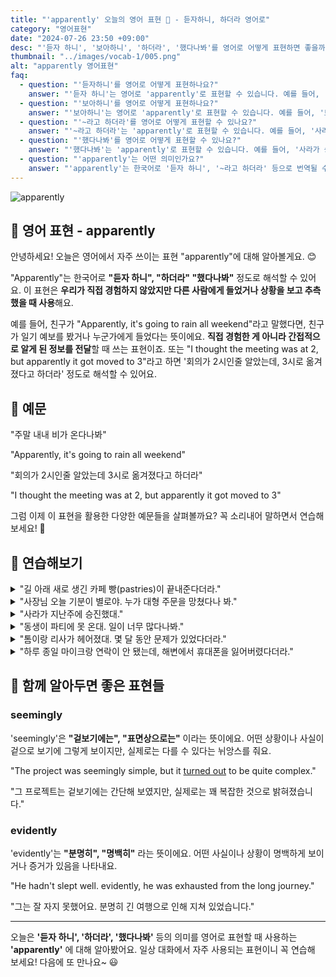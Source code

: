 ```yaml
---
title: "'apparently' 오늘의 영어 표현 🤔 - 듣자하니, 하더라 영어로"
category: "영어표현"
date: "2024-07-26 23:50 +09:00"
desc: "'듣자 하니', '보아하니', '하더라', '했다나봐'를 영어로 어떻게 표현하면 좋을까요? '새로 생긴 카페 빵이 끝내준다더라', '회의가 3시로 바뀌었다나봐' 등을 영어로 표현하는 법을 배워봅시다. 다양한 예문을 통해서 연습하고 본인의 표현으로 만들어 보세요."
thumbnail: "../images/vocab-1/005.png"
alt: "apparently 영어표현"
faq:
  - question: "'듣자하니'를 영어로 어떻게 표현하나요?"
    answer: "'듣자 하니'는 영어로 'apparently'로 표현할 수 있습니다. 예를 들어, '듣자 하니 새로 생긴 카페 빵이 맛있대'는 'Apparently, the bread at the new cafe is delicious'로 말할 수 있습니다."
  - question: "'보아하니'를 영어로 어떻게 표현하나요?"
    answer: "'보아하니'는 영어로 'apparently'로 표현할 수 있습니다. 예를 들어, '보아하니 비가 올 것 같아'는 'Apparently, it's going to rain'로 말할 수 있습니다."
  - question: "'~라고 하더라'를 영어로 어떻게 표현할 수 있나요?"
    answer: "'~라고 하더라'는 'apparently'로 표현할 수 있습니다. 예를 들어, '사라가 승진했다고 하더라'는 'Apparently, Sarah got promoted'로 말할 수 있습니다."
  - question: "'했다나봐'를 영어로 어떻게 표현할 수 있나요?"
    answer: "'했다나봐'는 'apparently'로 표현할 수 있습니다. 예를 들어, '사라가 승진했다나봐'는 'Apparently, Sarah got promoted'로 말할 수 있습니다."
  - question: "'apparently'는 어떤 의미인가요?"
    answer: "'apparently'는 한국어로 '듣자 하니', '~라고 하더라' 등으로 번역될 수 있습니다. 직접 경험하지 않았지만 다른 사람에게 들었거나 상황을 보고 추측했을 때 사용합니다."
---
```


![apparently](../images/vocab-1/v005-1.avif)

## 🌟 영어 표현 - apparently

안녕하세요! 오늘은 영어에서 자주 쓰이는 표현 "apparently"에 대해 알아볼게요. 😊

"Apparently"는 한국어로 **"듣자 하니", "하더라" "했다나봐"** 정도로 해석할 수 있어요. 이 표현은 **우리가 직접 경험하지 않았지만 다른 사람에게 들었거나 상황을 보고 추측했을 때 사용**해요.

예를 들어, 친구가 "Apparently, it's going to rain all weekend"라고 말했다면, 친구가 일기 예보를 봤거나 누군가에게 들었다는 뜻이에요. **직접 경험한 게 아니라 간접적으로 알게 된 정보를 전달**할 때 쓰는 표현이죠. 또는 "I thought the meeting was at 2, but apparently it got moved to 3"라고 하면 '회의가 2시인줄 알았는데, 3시로 옮겨졌다고 하더라' 정도로 해석할 수 있어요.

<div 
  data-inline-banner="🎉 새해에는 스픽 AI와 함께 영어 공부하자" 
  data-inline-banner-subtext="설날 특별 할인으로 60%할인 + 추가 7만원 할인! (~2/3)" 
  data-inline-banner-link="https://app.usespeak.com/kr-ko/sale/kr-affiliate-special/?ref=engple-inline"
  data-inline-banner-caption="해당 링크를 통해 구매시 일정액의 수수료를 지급받습니다.">
</div>

## 📖 예문

"주말 내내 비가 온다나봐"

"Apparently, it's going to rain all weekend"

"회의가 2시인줄 알았는데 3시로 옮겨졌다고 하더라"

"I thought the meeting was at 2, but apparently it got moved to 3"

그럼 이제 이 표현을 활용한 다양한 예문들을 살펴볼까요? 꼭 소리내어 말하면서 연습해보세요! 🚀

## 💬 연습해보기

<details>
<summary>"길 아래 새로 생긴 카페 빵(pastries)이 끝내준다더라."</summary>
<span>"Apparently, the new cafe down the street has amazing pastries."</span>
</details>

<details>
<summary>"사장님 오늘 기분이 별로야. 누가 대형 주문을 망쳤다나 봐."</summary>
<span>"The boss is in a bad mood today. Apparently, someone messed up a big order."</span>
</details>

<details>
<summary>"사라가 지난주에 승진했대."</summary>
<span>"Apparently, Sarah got promoted last week."</span>
</details>

<details>
<summary>"동생이 파티에 못 온대. 일이 너무 많다나봐."</summary>
<span>"My sister said she's not coming to the party. Apparently, she's got too much work to do."</span>
</details>

<details>
<summary>"톰이랑 리사가 헤어졌대. 몇 달 동안 문제가 있었다더라."</summary>
<span>"I heard Tom and Lisa broke up. Apparently, they'd been having problems for months."</span>
</details>

<details>
<summary>"하루 종일 마이크랑 연락이 안 됐는데, 해변에서 휴대폰을 잃어버렸다더라."</summary>
<span>"I <a href="/blog/연락이-안-됐어-영어표현/">couldn't get in touch with</a> Mike all day. Apparently, he lost his phone at the beach."</span>
</details>

## 🤝 함께 알아두면 좋은 표현들

### seemingly

'seemingly'은 **"겉보기에는", "표면상으로는"** 이라는 뜻이에요. 어떤 상황이나 사실이 겉으로 보기에 그렇게 보이지만, 실제로는 다를 수 있다는 뉘앙스를 줘요.

"The project was seemingly simple, but it [turned out](/blog/vocab-1/038.turn-out/) to be quite complex."

"그 프로젝트는 겉보기에는 간단해 보였지만, 실제로는 꽤 복잡한 것으로 밝혀졌습니다."

### evidently

'evidently'는 **"분명히", "명백히"** 라는 뜻이에요. 어떤 사실이나 상황이 명백하게 보이거나 증거가 있음을 나타내요.

"He hadn't slept well. evidently, he was exhausted from the long journey."

"그는 잘 자지 못했어요. 분명히 긴 여행으로 인해 지쳐 있었습니다."

---

오늘은 **'듣자 하니', '하더라', '했다나봐'** 등의 의미를 영어로 표현할 때 사용하는 **'apparently'** 에 대해 알아봤어요. 일상 대화에서 자주 사용되는 표현이니 꼭 연습해 보세요! 다음에 또 만나요~ 😃
